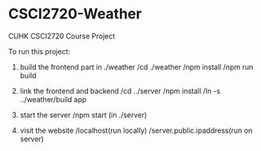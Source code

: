 # CSCI2720-Weather
CUHK CSCI2720 Course Project

To run this project:
1. build the frontend part in ./weather
/cd ./weather
/npm install
/npm run build

2. link the frontend and backend
/cd ../server
/npm install
/ln -s ../weather/build app

3. start the server
/npm start (in ./server)

4. visit the website
/localhost(run locally)
/server.public.ipaddress(run on server)
